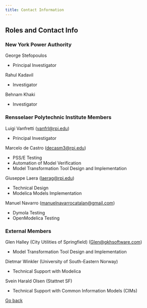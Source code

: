 ```yaml
---
title: Contact Information
---
```


## Roles and Contact Info

### New York Power Authority

George Stefopoulos
- Principal Investigator

Rahul Kadavil
- Investigator

Behnam Khaki
- Investigator

### Rensselaer Polytechnic Institute Members

Luigi Vanfretti (vanfrl@rpi.edu) 
- Principal Investigator

Marcelo de Castro (decasm3@rpi.edu)
- PSS/E Testing
- Automation of Model Verification
- Model Transformation Tool Design and Implementation

Giuseppe Laera (laerag@rpi.edu)
- Technical Design
- Modelica Models Implementation

Manuel Navarro (manuelnavarrocatalan@gmail.com)
- Dymola Testing
- OpenModelica Testing

### External Members

Glen  Halley (City Utilities of Springfield) (Glen@gkhsoftware.com)
- Model Transformation Tool Design and Implementation

Dietmar Winkler (University of South-Eastern Norway)
- Technical Support with Modelica

Svein Harald Olsen (Stattnet SF)
- Technical Support with Common Information Models (CIMs)





<a href="./index">Go back</a> 